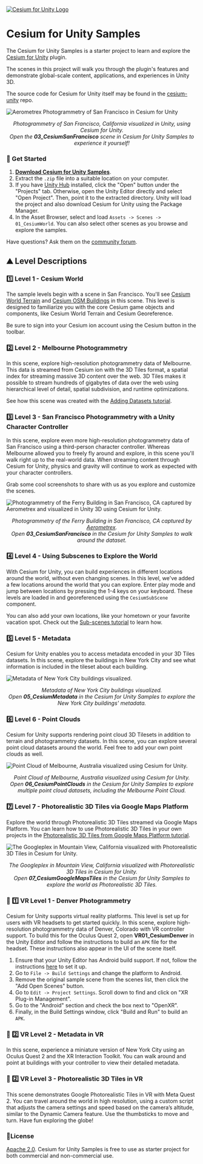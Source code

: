 [![Cesium for Unity Logo](Images~/Cesium_for_Unity-Logo-WhiteBGH.jpg)](https://cesium.com/)

# Cesium for Unity Samples

The Cesium for Unity Samples is a starter project to learn and explore the [Cesium for Unity](https://cesium.com/platform/cesium-for-unity?utm_source=github&utm_medium=github&utm_campaign=unity) plugin.

The scenes in this project will walk you through the plugin's features and demonstrate global-scale content, applications, and experiences in Unity 3D.

The source code for Cesium for Unity itself may be found in the [cesium-unity](https://github.com/CesiumGS/cesium-unity) repo.

![Aerometrex Photogrammetry of San Francisco in Cesium for Unity](Images~/san_francisco.jpg)
*<p align="center">Photogrammetry of San Francisco, California visualized in Unity, using Cesium for Unity.<br>Open the <b>03_CesiumSanFrancisco</b> scene in Cesium for Unity Samples to experience it yourself!</p>*

### :rocket: Get Started

1. **[Download Cesium for Unity Samples](https://github.com/CesiumGS/cesium-unity-samples/releases/latest)**.
2. Extract the `.zip` file into a suitable location on your computer.
3. If you have [Unity Hub](https://unity.com/unity-hub) installed, click the "Open" button under the "Projects" tab. Otherwise, open the Unity Editor directly and select "Open Project". Then, point it to the extracted directory. Unity will load the project and also download Cesium for Unity using the Package Manager.
4. In the Asset Browser, select and load `Assets -> Scenes -> 01_CesiumWorld`. You can also select other scenes as you browse and explore the samples.

Have questions? Ask them on the [community forum](https://community.cesium.com).

## :mountain: Level Descriptions

### :one: Level 1 - Cesium World

The sample levels begin with a scene in San Francisco. You'll see [Cesium World Terrain](https://cesium.com/platform/cesium-ion/content/cesium-world-terrain/) and [Cesium OSM Buildings](https://cesium.com/platform/cesium-ion/content/cesium-osm-buildings/) in this scene. This level is designed to familiarize you with the core Cesium game objects and components, like Cesium World Terrain and Cesium Georeference.

Be sure to sign into your Cesium ion account using the Cesium button in the toolbar.

### :two: Level 2 - Melbourne Photogrammetry

In this scene, explore high-resolution photogrammetry data of Melbourne. This data is streamed from Cesium ion with the 3D Tiles format, a spatial index for streaming massive 3D content over the web. 3D Tiles makes it possible to stream hundreds of gigabytes of data over the web using hierarchical level of detail, spatial subdivision, and runtime optimizations.

See how this scene was created with the [Adding Datasets tutorial](https://cesium.com/learn/unity/unity-datasets/).

### :three: Level 3 - San Francisco Photogrammetry with a Unity Character Controller

In this scene, explore even more high-resolution photogrammetry data of San Francisco using a third-person character controller. Whereas Melbourne allowed you to freely fly around and explore, in this scene you'll walk right up to the real-world data. When streaming content through Cesium for Unity, physics and gravity will continue to work as expected with your character controllers.

Grab some cool screenshots to share with us as you explore and customize the scenes.

![Photogrammetry of the Ferry Building in San Francisco, CA captured by [Aerometrex](https://aerometrex.com.au/) and visualized in Unity 3D using Cesium for Unity.](Images~/ferry_building.jpg)
*<p align="center">Photogrammetry of the Ferry Building in San Francisco, CA captured by [Aerometrex](https://aerometrex.com.au/).<br>Open <b>03_CesiumSanFrancisco</b> in the Cesium for Unity Samples to walk around the dataset.</p>*

### :four: Level 4 - Using Subscenes to Explore the World

With Cesium for Unity, you can build experiences in different locations around the world, without even changing scenes. In this level, we've added a few locations around the world that you can explore. Enter play mode and jump between locations by pressing the 1-4 keys on your keyboard. These levels are loaded in and georeferenced using the `CesiumSubScene` component.

You can also add your own locations, like your hometown or your favorite vacation spot. Check out the [Sub-scenes tutorial](https://cesium.com/learn/unity/unity-subscenes/) to learn how.

### :five: Level 5 - Metadata

Cesium for Unity enables you to access metadata encoded in your 3D Tiles datasets. In this scene, explore the buildings in New York City and see what information is included in the tileset about each building.

![Metadata of New York City buildings visualized.](Images~/metadata.jpg)
*<p align="center">Metadata of New York City buildings visualized.<br>Open <b>05_CesiumMetadata</b> in the Cesium for Unity Samples to explore the New York City buildings' metadata.</p>*

### :six: Level 6 - Point Clouds

Cesium for Unity supports rendering point cloud 3D Tilesets in addition to terrain and photogrammetry datasets. In this scene, you can explore several point cloud datasets around the world. Feel free to add your own point clouds as well.

![Point Cloud of Melbourne, Australia visualized using Cesium for Unity.](Images~/melbourne_point_cloud.jpg)
*<p align="center">Point Cloud of Melbourne, Australia visualized using Cesium for Unity.<br>Open <b>06_CesiumPointClouds</b> in the Cesium for Unity Samples to explore multiple point cloud datasets, including the Melbourne Point Cloud.</p>*

### :seven: Level 7 - Photorealistic 3D Tiles via Google Maps Platform

Explore the world through Photorealistic 3D Tiles streamed via Google Maps Platform. You can learn how to use Photorealistic 3D Tiles in your own 
projects in the [Photorealistic 3D Tiles from Google Maps Platform tutorial](https://cesium.com/learn/unity/unity-photorealistic-3d-tiles).

![The Googleplex in Mountain View, California visualized with Photorealistic 3D Tiles in Cesium for Unity.](Images~/googleplex.jpeg)

*<p align="center">The Googleplex in Mountain View, California visualized with Photorealistic 3D Tiles in Cesium for Unity.<br>Open <b>07_CesiumGoogleMapsTiles</b> in the Cesium for Unity Samples to explore the world as Photorealistic 3D Tiles.</p>*

### :goggles: :one: VR Level 1 - Denver Photogrammetry

Cesium for Unity supports virtual reality platforms. This level is set up for users with VR headsets to get started quickly. In this scene, explore high-resolution photogrammetry data of Denver, Colorado with VR controller support. To build this for the Oculus Quest 2, open **VR01_CesiumDenver** in the Unity Editor and follow the instructions to build an `APK` file for the headset. These instructions also appear in the UI of the scene itself.

1. Ensure that your Unity Editor has Android build support. If not, follow the instructions [here](https://docs.unity3d.com/Manual/android-sdksetup.html) to set it up.
2. Go to `File -> Build Settings` and change the platform to Android.
3. Remove the original sample scene from the scenes list, then click the "Add Open Scenes" button.
4. Go to `Edit -> Project Settings`. Scroll down to find and click on "XR Plug-in Management".
5. Go to the "Android" section and check the box next to "OpenXR".
6. Finally, in the Build Settings window, click "Build and Run" to build an `APK`.

### :goggles: :two: VR Level 2 - Metadata in VR

In this scene, experience a miniature version of New York City using an Oculus Quest 2 and the XR Interaction Toolkit. You can walk around and point at buildings with your controller to view their detailed metadata.

### :goggles: :two: VR Level 3 - Photorealistic 3D Tiles in VR

This scene demonstrates Google Photorealistic Tiles in VR with Meta Quest 2. You can travel around the world in high resolution, using a custom script that adjusts the camera settings and speed based on the camera’s altitude, similar to the Dynamic Camera feature. Use the thumbsticks to move and turn. Have fun exploring the globe!

### :green_book:License

[Apache 2.0](http://www.apache.org/licenses/LICENSE-2.0.html). Cesium for Unity Samples is free to use as starter project for both commercial and non-commercial use.
